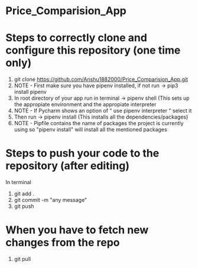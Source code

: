 # Price_Comparision_App

# Steps to correctly clone and configure this repository (one time only)
1. git clone https://github.com/Anshu1882000/Price_Comparision_App.git
2. NOTE - First make sure you have pipenv installed, if not run -> pip3 install pipenv
3. In root directory of your app run in terminal -> pipenv shell (This sets up the appropiate environment and the appropiate interpreter
4. NOTE - If Pycharm shows an option of " use pipenv interpreter " select it
5. Then run -> pipenv install (This installs all the dependencies/packages)
6. NOTE - Pipfile contains the name of packages the project is currently using so "pipenv install" will install all the mentioned packages
  

# Steps to push your code to the repository (after editing)
In terminal
1) git add .
2) git commit -m "any message"
3) git push


# When you have to fetch new changes from the repo
1) git pull

